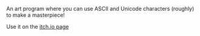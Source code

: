 An art program where you can use ASCII and Unicode characters (roughly) to make a masterpiece!

Use it on the [itch.io page](https://goobst.itch.io/asciicoditor)
